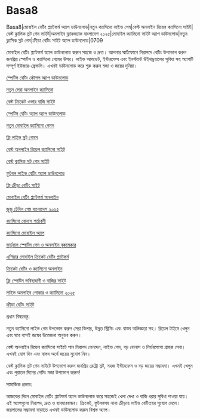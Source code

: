 # Basa8

Basa8|মোবাইল বেটিং প্ল্যাটফর্ম অ্যাপ ডাউনলোড|নতুন ক্যাসিনো লাইভ গেম|বেস্ট অনলাইন রিয়েল ক্যাসিনো সাইট|বেস্ট ক্লাসিক স্লট গেম সাইট|অনলাইন ব্ল্যাকজ্যাক বাংলাদেশ ২০২৫|মোবাইল ক্যাসিনো সাইট অ্যাপ ডাউনলোড|নতুন ক্লাসিক স্লট গেম|ক্রীড়া বেটিং সাইট অ্যাপ ডাউনলোড|0709

মোবাইল বেটিং প্ল্যাটফর্ম অ্যাপ ডাউনলোড করুন সহজে ও দ্রুত। আপনার স্মার্টফোনে নিরাপদে বেটিং উপভোগ করুন জনপ্রিয় স্পোর্টস ও ক্যাসিনো গেমের উপর। লাইভ আপডেট, ইন্টারফেস এবং ইনস্ট্যান্ট উইথড্রয়ালের সুবিধা সহ অ্যাপটি সম্পূর্ণ ইউজার-ফ্রেন্ডলি। এখনই ডাউনলোড করে শুরু করুন মজা ও জয়ের দুনিয়া।

<a href="https://basa8sx.com/">স্পোর্টস বেটিং কৌশল অ্যাপ ডাউনলোড</a>

<a href="https://basa8sx.net/">নতুন সেরা অনলাইন ক্যাসিনো</a>

<a href="https://basa8wap.net/">বেস্ট ক্রিকেট ওভার বাজি সাইট</a>

<a href="https://basa8wap.com/">স্পোর্টস বেটিং অ্যাপ অ্যাপ ডাউনলোড</a>

<a href="https://basa8now.com/">নতুন মোবাইল ক্যাসিনো গেমস</a>

<a href="https://basa8now.net/">ফ্রি লাইভ স্লট গেমস</a>

<a href="https://basa8vip.com/">বেস্ট অনলাইন রিয়েল ক্যাসিনো সাইট</a>

<a href="https://basa8us.com/">বেস্ট ক্লাসিক স্লট গেম সাইট</a>

<a href="https://basa8uk.com/">ফুটবল লাইভ বেটিং অ্যাপ ডাউনলোড</a>

<a href="https://basa8uk.net/">ফ্রি ক্রীড়া বেটিং সাইট</a>

<a href="https://basa8hub.com/">মোবাইল বেটিং প্ল্যাটফর্ম অনলাইন</a>

<a href="https://basa8hub.net/">জুজু টেবিল গেম বাংলাদেশ ২০২৫</a>

<a href="https://basa8uk.com/">ক্যাসিনো বোনাস শর্তাবলী</a>

<a href="https://basa8uk.net/">ক্যাসিনো মোবাইল অ্যাপ</a>

<a href="https://basa8uk.com/">ভার্চুয়াল স্পোর্টস গেম ও অনলাইন বুকমেকার</a>

<a href="https://basa8uk.net/">এশিয়ার মোবাইল ক্রিকেট বেটিং প্ল্যাটফর্ম</a>

<a href="https://basa8hub.com/">ক্রিকেট বেটিং ও ক্যাসিনো অনলাইন</a>

<a href="https://basa8hub.net/">ফ্রি স্পোর্টস ভবিষ্যদ্বাণী ও বাজির সাইট</a>

<a href="https://basa8sx.com/">লাইভ অনলাইন পোকার ও ক্যাসিনো ২০২৫</a>

<a href="https://basa8sx.net/">ক্রীড়া বেটিং সাইট</a>

প্রধান বিষয়বস্তু:

নতুন ক্যাসিনো লাইভ গেম উপভোগ করুন সেরা ডিলার, উন্নত স্ট্রিমিং এবং বাস্তব অভিজ্ঞতা সহ। রিয়েল টাইমে খেলুন এবং ঘরে বসেই জয়ের উত্তেজনা অনুভব করুন।

বেস্ট অনলাইন রিয়েল ক্যাসিনো সাইটে পান নিরাপদ লেনদেন, লাইভ গেম, বড় বোনাস ও নির্ভরযোগ্য গ্রাহক সেবা। এখনই যোগ দিন এবং বাস্তব অর্থে জয়ের সুযোগ নিন।

বেস্ট ক্লাসিক স্লট গেম সাইটে উপভোগ করুন জনপ্রিয় রেট্রো স্লট, সহজ ইন্টারফেস ও বড় জয়ের সম্ভাবনা। এখনই খেলুন এবং পুরাতন দিনের গেমিং মজা উপভোগ করুন!

সামাজিক প্রভাব:

আজকের দিনে মোবাইল বেটিং প্ল্যাটফর্ম অ্যাপ ডাউনলোড করে সহজেই খেলা দেখা ও বাজি ধরার সুবিধা পাওয়া যায়। এই অ্যাপগুলো নিরাপদ, দ্রুত ও ব্যবহারবান্ধব। ক্রিকেট, ফুটবলসহ নানা ক্রীড়ায় লাইভ বেটিংয়ের সুযোগ মেলে। জয়লাভের সম্ভাবনা বাড়াতে এখনই ডাউনলোড করুন বিশ্বস্ত অ্যাপ।
